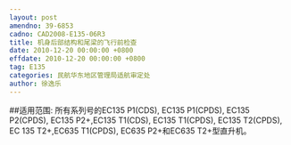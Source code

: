 ```yaml
---
layout: post
amendno: 39-6853
cadno: CAD2008-E135-06R3
title: 机身后部结构和尾梁的飞行前检查
date: 2010-12-20 00:00:00 +0800
effdate: 2010-12-20 00:00:00 +0800
tag: E135
categories: 民航华东地区管理局适航审定处
author: 徐逸乐
---
```


##适用范围:
所有系列号的EC135 P1(CDS), EC135 P1(CPDS), EC135 P2(CPDS), EC135 P2+,EC135 T1(CDS), EC135 T1(CPDS), EC135 T2(CPDS), EC 135 T2+,EC635 T1(CPDS), EC635 P2+和EC635 T2+型直升机。

